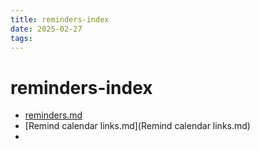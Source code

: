 ```yaml
---
title: reminders-index
date: 2025-02-27
tags: 
---
```

# reminders-index
- [reminders.md](reminders.md)
-  [Remind calendar links.md](Remind calendar links.md) 
-    
